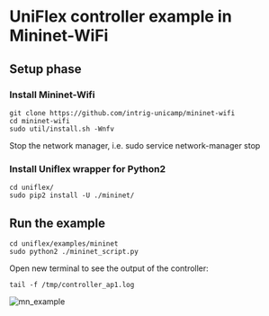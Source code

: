 # UniFlex controller example in Mininet-WiFi

## Setup phase
### Install Mininet-Wifi

    git clone https://github.com/intrig-unicamp/mininet-wifi
    cd mininet-wifi
    sudo util/install.sh -Wnfv

Stop the network manager, i.e. 
    sudo service network-manager stop

### Install Uniflex wrapper for Python2
    cd uniflex/
    sudo pip2 install -U ./mininet/

## Run the example
    cd uniflex/examples/mininet
    sudo python2 ./mininet_script.py

Open new terminal to see the output of the controller:

    tail -f /tmp/controller_ap1.log

![mn_example](./mn_example.png)
